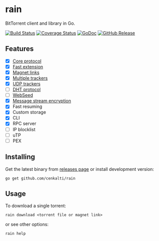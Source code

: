 rain
====

BitTorrent client and library in Go.

[![Build Status](https://travis-ci.org/cenkalti/rain.svg?branch=master)](https://travis-ci.org/cenkalti/rain)
[![Coverage Status](https://coveralls.io/repos/github/cenkalti/rain/badge.svg?branch=master)](https://coveralls.io/github/cenkalti/rain?branch=master)
[![GoDoc](https://godoc.org/github.com/cenkalti/rain?status.svg)](https://godoc.org/github.com/cenkalti/rain)
[![GitHub Release](https://img.shields.io/github/release/cenkalti/rain.svg)](https://github.com/cenkalti/rain/releases)

Features
--------
- [x] [Core protocol](http://bittorrent.org/beps/bep_0003.html)
- [x] [Fast extension](http://bittorrent.org/beps/bep_0006.html)
- [x] [Magnet links](http://bittorrent.org/beps/bep_0009.html)
- [x] [Multiple trackers](http://bittorrent.org/beps/bep_0012.html)
- [x] [UDP trackers](http://bittorrent.org/beps/bep_0015.html)
- [ ] [DHT protocol](http://bittorrent.org/beps/bep_0005.html)
- [ ] [WebSeed](http://bittorrent.org/beps/bep_0019.html)
- [x] [Message stream encryption](http://wiki.vuze.com/w/Message_Stream_Encryption)
- [x] Fast resuming
- [x] Custom storage
- [x] CLI
- [x] RPC server
- [ ] IP blocklist
- [ ] uTP
- [ ] PEX

Installing
----------

Get the latest binary from [releases page](https://github.com/cenkalti/rain/releases) or install development version:

`go get github.com/cenkalti/rain`

Usage
-----

To download a single torrent:

`rain download <torrent file or magnet link>`

or see other options:

`rain help`
